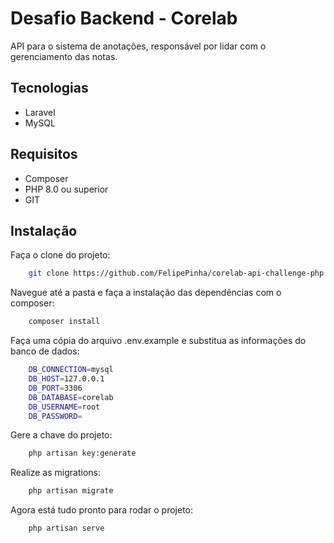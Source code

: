 # Desafio Backend - Corelab

API para o sistema de anotações, responsável por lidar com o gerenciamento das notas.

## Tecnologias

<ul>
    <li>Laravel</li>
    <li>MySQL</li>
</ul>

## Requisitos

<ul>
    <li>Composer</li>
    <li>PHP 8.0 ou superior</li>
    <li>GIT</li>
</ul>

## Instalação

Faça o clone do projeto:
```bash
    git clone https://github.com/FelipePinha/corelab-api-challenge-php
```

Navegue até a pasta e faça a instalação das dependências com o composer:
```bash
    composer install
```

Faça uma cópia do arquivo .env.example e substitua as informações do banco de dados:

```bash
    DB_CONNECTION=mysql
    DB_HOST=127.0.0.1
    DB_PORT=3306
    DB_DATABASE=corelab
    DB_USERNAME=root
    DB_PASSWORD=
```

Gere a chave do projeto:
```bash
    php artisan key:generate
```

Realize as migrations:
```bash
    php artisan migrate
```

Agora está tudo pronto para rodar o projeto:
```bash
    php artisan serve
```
